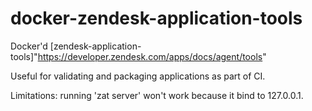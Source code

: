 # docker-zendesk-application-tools
Docker'd [zendesk-application-tools]"https://developer.zendesk.com/apps/docs/agent/tools"

Useful for validating and packaging applications as part of CI.

Limitations: running 'zat server' won't work because it bind to 127.0.0.1.


